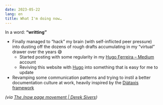 ```yaml
---
date: 2023-05-22
lang: en
title: What I'm doing now…
---
```


In a word: **“writting”**

* Finally managed to “hack” my brain (with self-inflicted peer pressure) into dusting off the dozens of rough drafts accumulating in my “virtual” drawer over the years 😅
    * Started posting with some regularity in my [Hugo Ferreira – Medium](https://hugocf.medium.com) account
    * Reviving this website with [Hugo](https://gohugo.io/) into something that is easy for me to update
* Revamping some communication patterns and trying to instil a better documentation culture at work, heavily inspired by the [Diátaxis framework](https://diataxis.fr/)

*(via [The /now page movement | Derek Sivers](http://sivers.org/nowff))*

